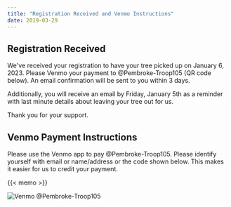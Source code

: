 ```yaml
---
title: "Registration Received and Venmo Instructions"
date: 2019-03-29
---
```


## Registration Received

We've received your registration to have your tree picked up on January 6, 2023.
Please Venmo your payment to @Pembroke-Troop105 (QR code below). An email
confirmation will be sent to you within 3 days.

Additionally, you will receive an email by Friday, January 5th as a reminder
with last minute details about leaving your tree out for us.

Thank you for your support.

## Venmo Payment Instructions

Please use the Venmo app to pay @Pembroke-Troop105. Please identify yourself with email or name/address or the code shown below. This makes it easier for us to credit your payment.

{{< memo >}}

![Venmo @Pembroke-Troop105](../qr-troop-venmo.png)
